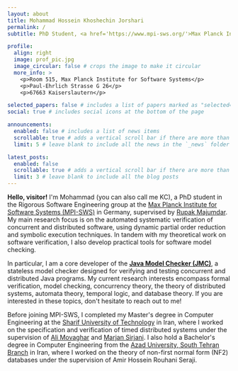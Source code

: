 ```yaml
---
layout: about
title: Mohammad Hossein Khoshechin Jorshari
permalink: /
subtitle: PhD Student, <a href='https://www.mpi-sws.org/'>Max Planck Institute for Software Systems</a>, mkhoshechin@mpi-sws.org

profile:
  align: right
  image: prof_pic.jpg
  image_circular: false # crops the image to make it circular
  more_info: >
    <p>Room 515, Max Planck Institute for Software Systems</p>
    <p>Paul-Ehrlich Strasse G 26</p>
    <p>67663 Kaiserslautern</p>

selected_papers: false # includes a list of papers marked as "selected={true}"
social: true # includes social icons at the bottom of the page

announcements:
  enabled: false # includes a list of news items
  scrollable: true # adds a vertical scroll bar if there are more than 3 news items
  limit: 5 # leave blank to include all the news in the `_news` folder

latest_posts:
  enabled: false
  scrollable: true # adds a vertical scroll bar if there are more than 3 new posts items
  limit: 3 # leave blank to include all the blog posts
---
```

**Hello, visitor!** I'm Mohammad (you can also call me KC), a PhD student in the Rigorous Software Engineering group at
the [Max Planck Institute for Software Systems (MPI-SWS)](https://www.mpi-sws.org/) in Germany, supervised by 
[Rupak Majumdar](https://people.mpi-sws.org/~rupak/). My main research focus is on the automated systematic verification
of concurrent and distributed software, using dynamic partial order reduction and symbolic execution techniques.
In tandem with my theoretical work on software verification, I also develop practical tools for software model checking.

In particular, I am a core developer of the [**Java Model Checker (JMC)**](https://jmc.mpi-sws.org/), a stateless model 
checker designed for verifying and testing concurrent and distributed Java programs. My current research interests encompass 
formal verification, model checking, concurrency theory, the theory of distributed systems, automata theory, temporal 
logic, and database theory. If you are interested in these topics, don't hesitate to reach out to me!

Before joining MPI-SWS, I completed my Master's degree in Computer Engineering at the 
[Sharif University of Technology](https://www.sharif.edu/) in Iran, where I worked on the specification and verification
of timed distributed systems under the supervision of [Ali Movaghar](https://web.eecs.umich.edu/~movaghar/) and
[Marjan Sirjani](https://marjansirjani.github.io/Marjan-Sirjani/). I also hold a Bachelor's degree in Computer 
Engineering from the [Azad University, South Tehran Branch](http://www.azad.ac.ir/) in Iran, where I worked on the 
theory of non-first normal form (NF2) databases under the supervision of Amir Hossein Rouhani Seraji.